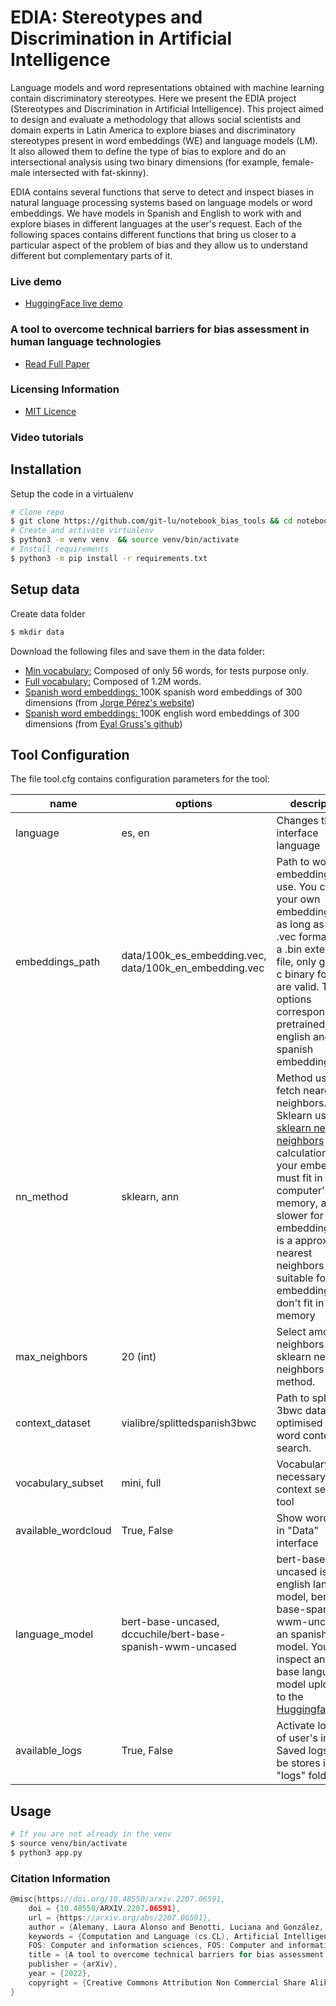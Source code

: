 # EDIA: Stereotypes and Discrimination in Artificial Intelligence

Language models and word representations obtained with machine learning contain discriminatory stereotypes. Here we present the EDIA project (Stereotypes and Discrimination in Artificial Intelligence). This project aimed to design and evaluate a methodology that allows social scientists and domain experts in Latin America to explore biases and discriminatory stereotypes present in word embeddings (WE) and language models (LM). It also allowed them to define the type of bias to explore and do an intersectional analysis using two binary dimensions (for example, female-male intersected with fat-skinny).

EDIA contains several functions that serve to detect and inspect biases in natural language processing systems based on language models or word embeddings. We have models in Spanish and English to work with and explore biases in different languages ​​at the user's request. Each of the following spaces contains different functions that bring us closer to a particular aspect of the problem of bias and they allow us to understand different but complementary parts of it.

### Live demo
* [HuggingFace live demo](https://huggingface.co/spaces/vialibre/edia)  

### A tool to overcome technical barriers for bias assessment in human language technologies

* [Read Full Paper](https://arxiv.org/abs/2207.06591)

### Licensing Information 
* [MIT Licence](https://github.com/git-lu/notebook_bias_tools.git/LICENSE)

### Video tutorials



## Installation

Setup the code in a virtualenv

```sh
# Clone repo
$ git clone https://github.com/git-lu/notebook_bias_tools && cd notebook_bias_tools
# Create and activate virtualenv
$ python3 -m venv venv  && source venv/bin/activate
# Install requirements
$ python3 -m pip install -r requirements.txt
```
## Setup data

Create data folder 

```sh
$ mkdir data
```
Download the following files and save them in the data folder:

* [Min vocabulary:](https://drive.google.com/file/d/1uI6HsBw1XWVvTEIs9goSpUVfeVJe-zEP/view?usp=sharing) Composed of only 56 words, for tests purpose only.
* [Full vocabulary:](https://drive.google.com/file/d/1T_pLFkUucP-NtPRCsO7RkOuhMqGi41pe/view?usp=sharing) Composed of 1.2M words.
* [Spanish word embeddings: ](https://drive.google.com/file/d/1YwjyiDN0w54P55-y3SKogk7Zcd-WQ-eQ/view?usp=sharing) 100K spanish word embeddings of 300 dimensions (from [Jorge Pérez's website](http://dcc.uchile.cl/~jperez/word-embeddings/fasttext-sbwc.100k.vec.gz))
* [Spanish word embeddings: ](https://drive.google.com/file/d/1EN0pp1RKyRwi072QhVWJaDO8KlcFZo46/view?usp=sharing) 100K english word embeddings of 300 dimensions (from [Eyal Gruss's github](https://github.com/eyaler/word2vec-slim))


## Tool Configuration

The file tool.cfg contains configuration parameters for the tool:

| name | options | description |  |  |
|---|---|---|---|---|
| language | es, en | Changes the interface language |  |  |
| embeddings_path | data/100k_es_embedding.vec, data/100k_en_embedding.vec | Path to word embeddings to use. You can use your own embedding file as long as it is in .vec format. If it's a .bin extended file, only gensims c binary format are valid. The options correspond to pretrained english and spanish embeddings. |  |  |
| nn_method | sklearn, ann | Method used to fetch nearest neighbors. Sklearn uses [sklearn nearest neighbors](https://scikit-learn.org/stable/modules/neighbors.html) exact calculation so your embedding must fit in your computer's memory, and it's slower for large embeddings. [Ann](https://pypi.org/project/annoy/1.0.3/) is a approximate nearest neighbors search suitable for large embeddings that don't fit in memory |  |  |
| max_neighbors | 20 (int) | Select amount of neighbors to fit sklearn nearest neighbors method. |  |  |
| context_dataset | vialibre/splittedspanish3bwc | Path to splitted 3bwc dataset optimised for word context search. |  |  |
| vocabulary_subset | mini, full | Vocabulary necessary for context search tool |  |  |
| available_wordcloud | True, False | Show wordcloud in "Data" interface |  |  |
| language_model | bert-base-uncased, dccuchile/bert-base-spanish-wwm-uncased | bert-base-uncased is an english language model, bert-base-spanish-wwm-uncased is an spanish model. You can inspect any bert-base language model uploaded to the [HuggingfaceHub](https://huggingface.co/models). |  |  |
| available_logs | True, False | Activate logging of user's input. Saved logs will be stores in "logs" folder. |  |  |                                                                       |     |     |

## Usage
```sh
# If you are not already in the venv
$ source venv/bin/activate
$ python3 app.py
```


### Citation Information
```c
@misc{https://doi.org/10.48550/arxiv.2207.06591,
    doi = {10.48550/ARXIV.2207.06591},
    url = {https://arxiv.org/abs/2207.06591},
    author = {Alemany, Laura Alonso and Benotti, Luciana and González, Lucía and Maina, Hernán and Busaniche, Beatriz and Halvorsen, Alexia and Bordone, Matías and Sánchez, Jorge},
    keywords = {Computation and Language (cs.CL), Artificial Intelligence (cs.AI), 
    FOS: Computer and information sciences, FOS: Computer and information sciences},
    title = {A tool to overcome technical barriers for bias assessment in human language technologies},
    publisher = {arXiv},
    year = {2022},
    copyright = {Creative Commons Attribution Non Commercial Share Alike 4.0 International}
}
```

